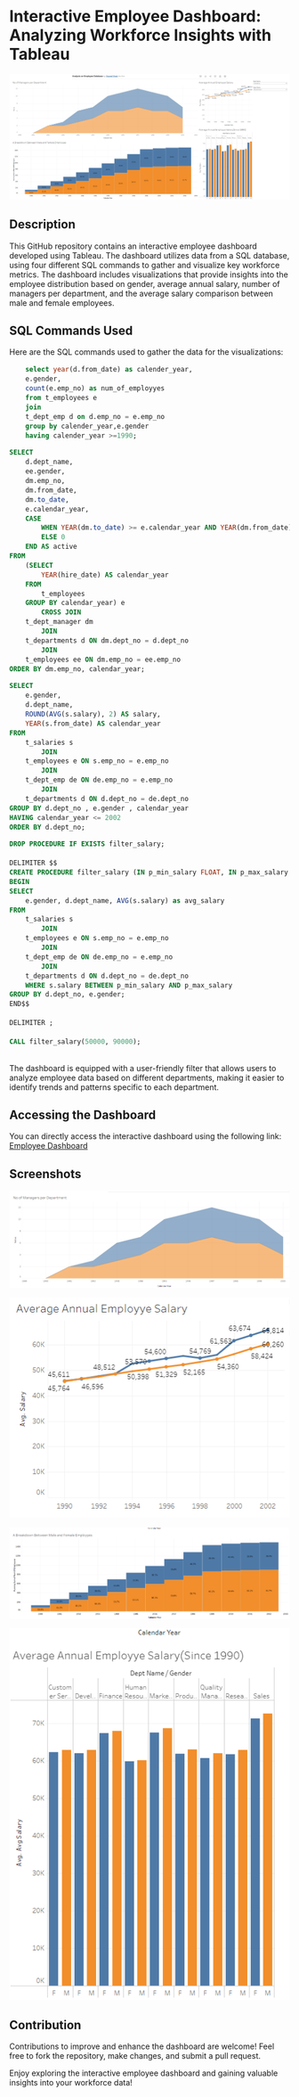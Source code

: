 # Interactive Employee Dashboard: Analyzing Workforce Insights with Tableau

![Dashboard Overview](img/dash.png)

## Description
This GitHub repository contains an interactive employee dashboard developed using Tableau. The dashboard utilizes data from a SQL database, using four different SQL commands to gather and visualize key workforce metrics. The dashboard includes visualizations that provide insights into the employee distribution based on gender, average annual salary, number of managers per department, and the average salary comparison between male and female employees.

## SQL Commands Used
Here are the SQL commands used to gather the data for the visualizations:


```sql
	select year(d.from_date) as calender_year,
	e.gender,
	count(e.emp_no) as num_of_employyes
	from t_employees e
	join
	t_dept_emp d on d.emp_no = e.emp_no
	group by calender_year,e.gender
	having calender_year >=1990;

```
```sql
SELECT 
    d.dept_name,
    ee.gender,
    dm.emp_no,
    dm.from_date,
    dm.to_date,
    e.calendar_year,
    CASE
        WHEN YEAR(dm.to_date) >= e.calendar_year AND YEAR(dm.from_date) <= e.calendar_year THEN 1
        ELSE 0
    END AS active
FROM
    (SELECT 
        YEAR(hire_date) AS calendar_year
    FROM
        t_employees
    GROUP BY calendar_year) e
        CROSS JOIN
    t_dept_manager dm
        JOIN
    t_departments d ON dm.dept_no = d.dept_no
        JOIN 
    t_employees ee ON dm.emp_no = ee.emp_no
ORDER BY dm.emp_no, calendar_year;

```
```sql
SELECT 
    e.gender,
    d.dept_name,
    ROUND(AVG(s.salary), 2) AS salary,
    YEAR(s.from_date) AS calendar_year
FROM
    t_salaries s
        JOIN
    t_employees e ON s.emp_no = e.emp_no
        JOIN
    t_dept_emp de ON de.emp_no = e.emp_no
        JOIN
    t_departments d ON d.dept_no = de.dept_no
GROUP BY d.dept_no , e.gender , calendar_year
HAVING calendar_year <= 2002
ORDER BY d.dept_no;

```
```sql
DROP PROCEDURE IF EXISTS filter_salary;

DELIMITER $$
CREATE PROCEDURE filter_salary (IN p_min_salary FLOAT, IN p_max_salary FLOAT)
BEGIN
SELECT 
    e.gender, d.dept_name, AVG(s.salary) as avg_salary
FROM
    t_salaries s
        JOIN
    t_employees e ON s.emp_no = e.emp_no
        JOIN
    t_dept_emp de ON de.emp_no = e.emp_no
        JOIN
    t_departments d ON d.dept_no = de.dept_no
    WHERE s.salary BETWEEN p_min_salary AND p_max_salary
GROUP BY d.dept_no, e.gender;
END$$

DELIMITER ;

CALL filter_salary(50000, 90000);
    

```

The dashboard is equipped with a user-friendly filter that allows users to analyze employee data based on different departments, making it easier to identify trends and patterns specific to each department.

## Accessing the Dashboard
You can directly access the interactive dashboard using the following link: [Employee Dashboard](https://public.tableau.com/shared/QDB535RB7?:display_count=n&:origin=viz_share_link)

## Screenshots
![Graph 1: No of Managers Per Department](img/p1.png)

![Graph 2: Average Annual Employee Salary](img/p2.png)

![Graph 3: Breakdown Between Male and Female Employees](img/p3.png)

![Graph 4: Average Employee Salary by Gender](img/p4.png)

## Contribution
Contributions to improve and enhance the dashboard are welcome! Feel free to fork the repository, make changes, and submit a pull request.

Enjoy exploring the interactive employee dashboard and gaining valuable insights into your workforce data!
